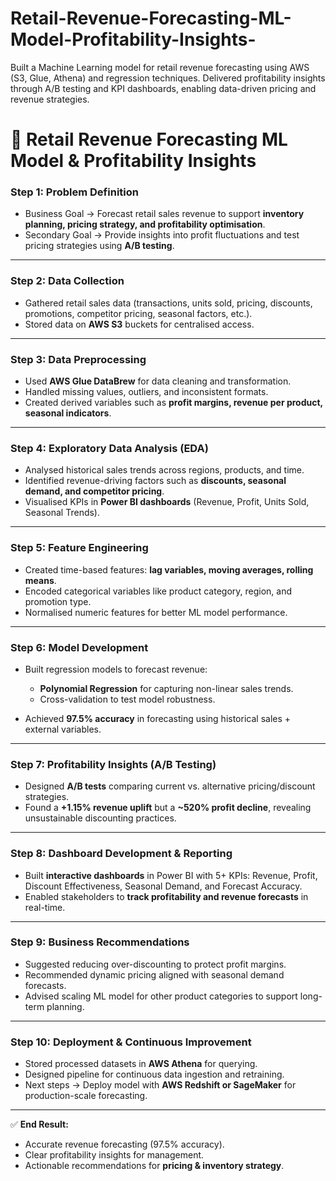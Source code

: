 # Retail-Revenue-Forecasting-ML-Model-Profitability-Insights-
Built a Machine Learning model for retail revenue forecasting using AWS (S3, Glue, Athena) and regression techniques. Delivered profitability insights through A/B testing and KPI dashboards, enabling data-driven pricing and revenue strategies.



# 🛒 Retail Revenue Forecasting ML Model & Profitability Insights

### **Step 1: Problem Definition**

* Business Goal → Forecast retail sales revenue to support **inventory planning, pricing strategy, and profitability optimisation**.
* Secondary Goal → Provide insights into profit fluctuations and test pricing strategies using **A/B testing**.

---

### **Step 2: Data Collection**

* Gathered retail sales data (transactions, units sold, pricing, discounts, promotions, competitor pricing, seasonal factors, etc.).
* Stored data on **AWS S3** buckets for centralised access.

---

### **Step 3: Data Preprocessing**

* Used **AWS Glue DataBrew** for data cleaning and transformation.
* Handled missing values, outliers, and inconsistent formats.
* Created derived variables such as **profit margins, revenue per product, seasonal indicators**.

---

### **Step 4: Exploratory Data Analysis (EDA)**

* Analysed historical sales trends across regions, products, and time.
* Identified revenue-driving factors such as **discounts, seasonal demand, and competitor pricing**.
* Visualised KPIs in **Power BI dashboards** (Revenue, Profit, Units Sold, Seasonal Trends).

---

### **Step 5: Feature Engineering**

* Created time-based features: **lag variables, moving averages, rolling means**.
* Encoded categorical variables like product category, region, and promotion type.
* Normalised numeric features for better ML model performance.

---

### **Step 6: Model Development**

* Built regression models to forecast revenue:

  * **Polynomial Regression** for capturing non-linear sales trends.
  * Cross-validation to test model robustness.
* Achieved **97.5% accuracy** in forecasting using historical sales + external variables.

---

### **Step 7: Profitability Insights (A/B Testing)**

* Designed **A/B tests** comparing current vs. alternative pricing/discount strategies.
* Found a **+1.15% revenue uplift** but a **\~520% profit decline**, revealing unsustainable discounting practices.

---

### **Step 8: Dashboard Development & Reporting**

* Built **interactive dashboards** in Power BI with 5+ KPIs: Revenue, Profit, Discount Effectiveness, Seasonal Demand, and Forecast Accuracy.
* Enabled stakeholders to **track profitability and revenue forecasts** in real-time.

---

### **Step 9: Business Recommendations**

* Suggested reducing over-discounting to protect profit margins.
* Recommended dynamic pricing aligned with seasonal demand forecasts.
* Advised scaling ML model for other product categories to support long-term planning.

---

### **Step 10: Deployment & Continuous Improvement**

* Stored processed datasets in **AWS Athena** for querying.
* Designed pipeline for continuous data ingestion and retraining.
* Next steps → Deploy model with **AWS Redshift or SageMaker** for production-scale forecasting.

---

✅ **End Result:**

* Accurate revenue forecasting (97.5% accuracy).
* Clear profitability insights for management.
* Actionable recommendations for **pricing & inventory strategy**.

